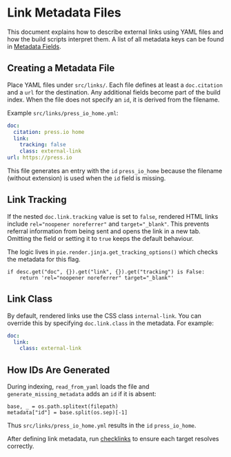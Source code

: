 # Link Metadata Files

This document explains how to describe external links using YAML files and how
the build scripts interpret them. A list of all metadata keys can be found in
[Metadata Fields](metadata-fields.md).

## Creating a Metadata File

Place YAML files under `src/links/`. Each file defines at least a `doc.citation`
and a `url` for the destination. Any additional fields become part of the build
index. When the file does not specify an `id`, it is derived from the
filename.

Example `src/links/press_io_home.yml`:

```yaml
doc:
  citation: press.io home
  link:
    tracking: false
    class: external-link
url: https://press.io
```

This file generates an entry with the `id` `press_io_home` because the
filename (without extension) is used when the `id` field is missing.

## Link Tracking

If the nested `doc.link.tracking` value is set to `false`, rendered HTML links
include `rel="noopener noreferrer"` and `target="_blank"`. This prevents
referral information from being sent and opens the link in a new tab.
Omitting the field or setting it to `true` keeps the default behaviour.

The logic lives in `pie.render.jinja.get_tracking_options()` which checks the
metadata for this flag.

```
if desc.get("doc", {}).get("link", {}).get("tracking") is False:
    return 'rel="noopener noreferrer" target="_blank"'
```

## Link Class

By default, rendered links use the CSS class `internal-link`. You can override
this by specifying `doc.link.class` in the metadata. For example:

```yaml
doc:
  link:
    class: external-link
```

## How IDs Are Generated

During indexing, `read_from_yaml` loads the file and `generate_missing_metadata`
adds an `id` if it is absent:

```
base, _ = os.path.splitext(filepath)
metadata["id"] = base.split(os.sep)[-1]
```

Thus `src/links/press_io_home.yml` results in the `id` `press_io_home`.

After defining link metadata, run
[checklinks](../pie/check/checklinks.md) to ensure each target resolves
correctly.
